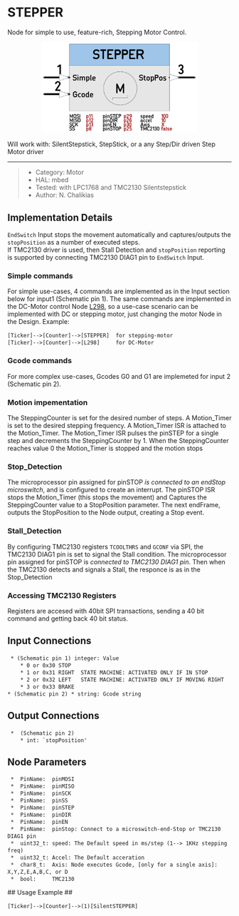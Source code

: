 # STEPPER

Node for simple to use, feature-rich, Stepping Motor Control. 
<p align="center">
<img
src="img/01.PNG"
width = 350
/>
</p>
Will work with: SilentStepstick, StepStick, or a any Step/Dir driven Step Motor driver  

----

>  *  Category: Motor
>  *  HAL: mbed
>  *  Tested: with LPC1768 and TMC2130 Silentstepstick
>  *  Author: N. Chalikias

## Implementation Details
`EndSwitch` Input stops the movement automatically and captures/outputs the `stopPosition` as a number of executed steps.  
If TMC2130 driver is used, then Stall Detection and `stopPosition` reporting is supported by connecting TMC2130 DIAG1 pin to `EndSwitch` Input.

### Simple commands
For simple use-cases, 4 commands are implemented as in the Input section below for input1 (Schematic pin 1). The same commands are implemented in the DC-Motor control Node [L298](https://github.com/nBlocksStudioNodes/nblocks_l298), so a use-case scenario can be implemented with DC or stepping motor, just changing the motor Node in the Design. Example:  
```
[Ticker]-->[Counter]-->[STEPPER]  for stepping-motor
[Ticker]-->[Counter]-->[L298]     for DC-Motor
```

<!-- pagebreak -->

### Gcode commands
For more complex use-cases, Gcodes G0 and G1 are implemeted for input 2 (Schematic pin 2).

### Motion impementation
The SteppingCounter is set for the desired number of steps.
A Motion_Timer is set to the desired stepping frequency. A Motion_Timer ISR is attached to the Motion_Timer. The Motion_Timer ISR pulses the pinSTEP for a single step and decrements the SteppingCounter by 1. When the SteppingCounter reaches value 0 the Motion_Timer is stopped and the motion stops

### Stop_Detection
The microprocessor pin assigned for pinSTOP *is connected to an endStop microswitch*, and  is configured to create an interrupt. The pinSTOP ISR stops the Motion_Timer (this stops the movement) and Captures the SteppingCounter value to a StopPosition parameter. The next endFrame, outputs the StopPosition to the Node output, creating a Stop event.

### Stall_Detection
By configuring TMC2130 registers `TCOOLTHRS` and `GCONF` via SPI, the TMC2130 DIAG1 pin is set to signal the Stall condition. The microprocessor pin assigned for pinSTOP is *connected to TMC2130 DIAG1 pin*. Then when the TMC2130 detects and signals a Stall, the responce is as in the Stop_Detection 
 

### Accessing TMC2130 Registers
Registers are accesed with 40bit SPI transactions, sending a 40 bit command and getting back 40 bit status.


## Input Connections

```
 * (Schematic pin 1) integer: Value
    * 0 or 0x30 STOP  
    * 1 or 0x31 RIGHT  STATE MACHINE: ACTIVATED ONLY IF IN STOP
    * 2 or 0x32 LEFT   STATE MACHINE: ACTIVATED ONLY IF MOVING RIGHT
    * 3 or 0x33 BRAKE 
* (Schematic pin 2) * string: Gcode string
```

## Output Connections ##

```
 *  (Schematic pin 2) 
    * int: `stopPosition'
```

<!-- pagebreak -->

## Node Parameters ##

```
 *  PinName:  pinMOSI 
 *  PinName:  pinMISO 
 *  PinName:  pinSCK
 *  PinName:  pinSS
 *  PinName:  pinSTEP
 *  PinName:  pinDIR
 *  PinName:  pinEN
 *  PinName:  pinStop: Connect to a microswitch-end-Stop or TMC2130 DIAG1 pin
 *  uint32_t: speed: The Default speed in ms/step (1--> 1KHz stepping freq)
 *  uint32_t: Accel: The Default acceration
 *  char8_t:  Axis: Node executes Gcode, [only for a single axis]: X,Y,Z,E,A,B,C, or D
 *  bool:     TMC2130
```


## Usage Example ##

```
[Ticker]-->[Counter]-->(1)[SilentSTEPPER]

```




